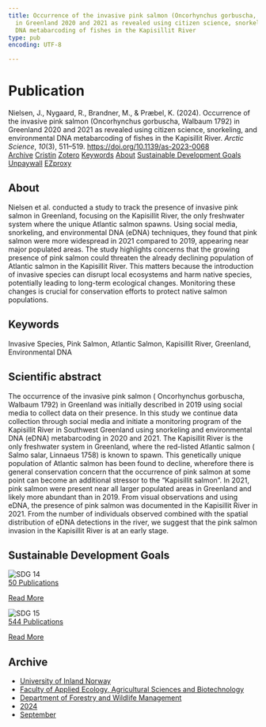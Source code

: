 ```yaml
---
title: Occurrence of the invasive pink salmon (Oncorhynchus gorbuscha, Walbaum 1792)
  in Greenland 2020 and 2021 as revealed using citizen science, snorkeling, and environmental
  DNA metabarcoding of fishes in the Kapisillit River
type: pub
encoding: UTF-8

---
```

<h1>Publication</h1>
<article id="csl-bib-container-Q3U9WBJW" class="csl-bib-container">
  <div class="csl-bib-body"> <div class="csl-entry">Nielsen, J., Nygaard, R., Brandner, M., &#38; Præbel, K. (2024). Occurrence of the invasive pink salmon (Oncorhynchus gorbuscha, Walbaum 1792) in Greenland 2020 and 2021 as revealed using citizen science, snorkeling, and environmental DNA metabarcoding of fishes in the Kapisillit River. <i>Arctic Science</i>, <i>10</i>(3), 511–519. <a href="https://doi.org/10.1139/as-2023-0068">https://doi.org/10.1139/as-2023-0068</a></div> </div>
  <div class="csl-bib-buttons">
    <a href="#taxonomy-article-Q3U9WBJW" alt="archive" class="csl-bib-button">Archive</a>
    <a href="https://app.cristin.no/results/show.jsf?id=2306078" alt="Cristin" class="csl-bib-button">Cristin</a>
    <a href="http://zotero.org/groups/5881554/items/Q3U9WBJW" alt="Zotero" class="csl-bib-button">Zotero</a>
    <a href="#keywords-article-Q3U9WBJW" alt="keywords" class="csl-bib-button">Keywords</a>
    <a href="#about-article-Q3U9WBJW" alt="about_pub" class="csl-bib-button">About</a>
    <a href="#sdg-article-Q3U9WBJW" alt="sdg" class="csl-bib-button">Sustainable Development Goals</a>
    <a href="https://doi.org/10.1139/as-2023-0068" alt="Unpaywall" class="csl-bib-button">Unpaywall</a>
    <a href="https://doi.org/10.1139/as-2023-0068" alt="EZproxy" class="csl-bib-button">EZproxy</a>
  </div>
  <div id="csl-bib-meta-container-Q3U9WBJW"></div>
</article>
<div id="csl-bib-meta-Q3U9WBJW" class="csl-bib-meta">
  <article id="about-article-Q3U9WBJW" class="about_pub-article">
    <h1>About</h1>
    Nielsen et al. conducted a study to track the presence of invasive pink salmon in Greenland, focusing on the Kapisillit River, the only freshwater system where the unique Atlantic salmon spawns. Using social media, snorkeling, and environmental DNA (eDNA) techniques, they found that pink salmon were more widespread in 2021 compared to 2019, appearing near major populated areas. The study highlights concerns that the growing presence of pink salmon could threaten the already declining population of Atlantic salmon in the Kapisillit River. This matters because the introduction of invasive species can disrupt local ecosystems and harm native species, potentially leading to long-term ecological changes. Monitoring these changes is crucial for conservation efforts to protect native salmon populations.
  </article>
  <article id="keywords-article-Q3U9WBJW" class="keywords-article">
    <h1>Keywords</h1>
    Invasive Species, Pink Salmon, Atlantic Salmon, Kapisillit River, Greenland, Environmental DNA
  </article>
  <article id="abstract-article-Q3U9WBJW" class="abstract-article">
    <h1>Scientific abstract</h1>
    The occurrence of the invasive pink salmon ( Oncorhynchus gorbuscha, Walbaum 1792) in Greenland was initially described in 2019 using social media to collect data on their presence. In this study we continue data collection through social media and initiate a monitoring program of the Kapisillit River in Southwest Greenland using snorkeling and environmental DNA (eDNA) metabarcoding in 2020 and 2021. The Kapisillit River is the only freshwater system in Greenland, where the red-listed Atlantic salmon ( Salmo salar, Linnaeus 1758) is known to spawn. This genetically unique population of Atlantic salmon has been found to decline, wherefore there is general conservation concern that the occurrence of pink salmon at some point can become an additional stressor to the “Kapisillit salmon”. In 2021, pink salmon were present near all larger populated areas in Greenland and likely more abundant than in 2019. From visual observations and using eDNA, the presence of pink salmon was documented in the Kapisillit River in 2021. From the number of individuals observed combined with the spatial distribution of eDNA detections in the river, we suggest that the pink salmon invasion in the Kapisillit River is at an early stage.
  </article>
  <article id="sdg-article-Q3U9WBJW" class="sdg-article">
    <h1>Sustainable Development Goals</h1>
    <div class="sdg-container"><div id="sdg14" class="sdg">
        <img src="{{< params subfolder >}}images/sdg/sdg14_en.png" class="image" alt="SDG 14">
        <div class="sdg-overlay">
          <a href="{{< params subfolder >}}en/archive/?sdg=14#archive" class="sdg-publication-count"><span>50</span> Publications</a>
          <p><a href="https://sdgs.un.org/goals/goal14" class="sdg-read-more">Read More</a></p>
        </div>
      </div> <div id="sdg15" class="sdg">
        <img src="{{< params subfolder >}}images/sdg/sdg15_en.png" class="image" alt="SDG 15">
        <div class="sdg-overlay">
          <a href="{{< params subfolder >}}en/archive/?sdg=15#archive" class="sdg-publication-count"><span>544</span> Publications</a>
          <p><a href="https://sdgs.un.org/goals/goal15" class="sdg-read-more">Read More</a></p>
        </div>
      </div></div>
  </article>
  <article id="taxonomy-article-Q3U9WBJW" class="taxonomy-article">
    <h1>Archive</h1>
    <ul>
      <li><a href="{{< params subfolder >}}en/archive/?key=3DCRN523">University of Inland Norway</a></li>
      <li><a href="{{< params subfolder >}}en/archive/?key=T77LXH6D">Faculty of Applied Ecology, Agricultural Sciences and Biotechnology</a></li>
      <li><a href="{{< params subfolder >}}en/archive/?key=7TRARPE3">Department of Forestry and Wildlife Management</a></li>
      <li><a href="{{< params subfolder >}}en/archive/?key=A4XX8HDP">2024</a></li>
      <li><a href="{{< params subfolder >}}en/archive/?key=9KU2PNPH">September</a></li>
    </ul>
  </article>
</div>
